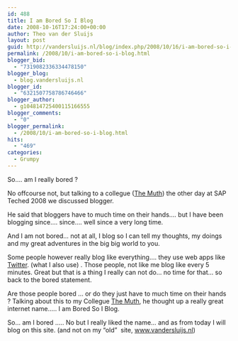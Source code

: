 ```yaml
---
id: 488
title: I am Bored So I Blog
date: 2008-10-16T17:24:00+00:00
author: Theo van der Sluijs
layout: post
guid: http://vandersluijs.nl/blog/index.php/2008/10/16/i-am-bored-so-i-blog/
permalink: /2008/10/i-am-bored-so-i-blog.html
blogger_bid:
  - "7319082336334478150"
blogger_blog:
  - blog.vandersluijs.nl
blogger_id:
  - "6321507758786746466"
blogger_author:
  - g104814725400115166555
blogger_comments:
  - "0"
blogger_permalink:
  - /2008/10/i-am-bored-so-i-blog.html
hits:
  - "469"
categories:
  - Grumpy
---
```

So&#8230;. am I really bored ?

No offcourse not, but talking to a collegue (<a href="http://www.themuth.com/" target="_blank">The Muth</a>) the other day at SAP Teched 2008 we discussed blogger.

He said that bloggers have to much time on their hands&#8230;. but I have been blogging since&#8230;. since&#8230;. well since a very long time.

And I am not bored&#8230; not at all, I blog so I can tell my thoughts, my doings and my great adventures in the big big world to you.

Some people however really blog like everything&#8230;. they use web apps like <a href="http://www.twitter.com/" target="_blank">Twitter</a>. (what I also use) . Those people, not like me blog like every 5 minutes. Great but that is a thing I really can not do&#8230; no time for that&#8230; so back to the bored statement.

Are those people bored &#8230; or do they just have to much time on their hands ? Talking about this to my Collegue <a href="http://www.themuth.com/" target="_blank">The Muth</a>, he thought up a really great internet name&#8230;.. I am Bored So I Blog.

So&#8230; am I bored &#8230;.. No but I really liked the name&#8230; and as from today I will blog on this site. (and not on my &#8220;old&#8221;  site, <a href="https://www.vandersluijs.nl/" target="_blank">www.vandersluijs.nl</a>)

<a name="more"></a>